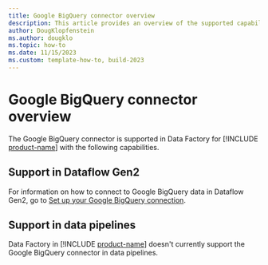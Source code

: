 ```yaml
---
title: Google BigQuery connector overview
description: This article provides an overview of the supported capabilities of the Google BigQuery connector.
author: DougKlopfenstein
ms.author: dougklo
ms.topic: how-to
ms.date: 11/15/2023
ms.custom: template-how-to, build-2023
---
```


# Google BigQuery connector overview

The Google BigQuery connector is supported in Data Factory for [!INCLUDE [product-name](../includes/product-name.md)] with the following capabilities.


## Support in Dataflow Gen2

For information on how to connect to Google BigQuery data in Dataflow Gen2, go to [Set up your Google BigQuery connection](connector-google-bigquery.md).

## Support in data pipelines

Data Factory in [!INCLUDE [product-name](../includes/product-name.md)] doesn't currently support the Google BigQuery connector in data pipelines.
